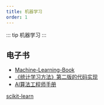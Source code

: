 ```yaml
---
title: 机器学习
order: 1
---
```


::: tip
机器学习
:::

## 电子书
- [Machine-Learning-Book](https://github.com/yuanxiaosc/Machine-Learning-Book)
- [《统计学习方法》第二版的代码实现](https://github.com/fengdu78/lihang-code)
- [AI算法工程师手册](https://www.huaxiaozhuan.com/)

[scikit-learn](https://scikit-learn.org/stable/index.html)